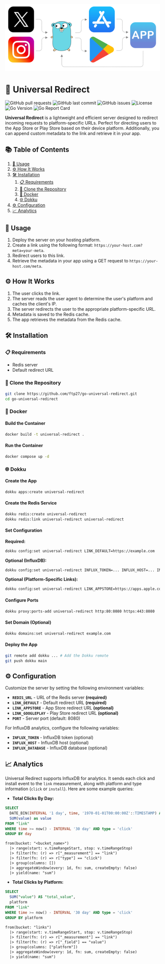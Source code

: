 ![header](assets/header.png)

# 🚀 Universal Redirect  
![GitHub pull requests](https://img.shields.io/github/issues-pr/ftp27/go-universal-redirect) 
![GitHub last commit](https://img.shields.io/github/last-commit/ftp27/go-universal-redirect) 
![GitHub issues](https://img.shields.io/github/issues/ftp27/go-universal-redirect)
![License](https://img.shields.io/github/license/ftp27/go-universal-redirect)
![Go Version](https://img.shields.io/github/go-mod/go-version/ftp27/go-universal-redirect)
![Go Report Card](https://goreportcard.com/badge/github.com/ftp27/go-universal-redirect)

**Universal Redirect** is a lightweight and efficient server designed to redirect incoming requests to platform-specific URLs. Perfect for directing users to the App Store or Play Store based on their device platform. Additionally, you can append custom metadata to the link and retrieve it in your app.

## 📚 Table of Contents

1. [🚀 Usage](#usage)
2. [⚙️ How It Works](#how-it-works)
3. [🛠️ Installation](#installation)
    1. [📋 Requirements](#requirements)
    2. [📂 Clone the Repository](#clone-the-repository)
    3. [🐳 Docker](#docker)
    4. [🌐 Dokku](#dokku)
4. [⚙️ Configuration](#configuration)
5. [📈 Analytics](#analytics)

## <a name="usage">🚀 Usage</a>

1. Deploy the server on your hosting platform.
2. Create a link using the following format: `https://your-host.com?meta=your-meta`.
3. Redirect users to this link.
4. Retrieve the metadata in your app using a GET request to `https://your-host.com/meta`.

## <a name="how-it-works">⚙️ How It Works</a>

1. The user clicks the link.
2. The server reads the user agent to determine the user's platform and caches the client's IP.
3. The server redirects the user to the appropriate platform-specific URL.
4. Metadata is saved to the Redis cache.
5. The app retrieves the metadata from the Redis cache.

## <a name="installation">🛠️ Installation</a>

### <a name="requirements">📋 Requirements</a>

- Redis server
- Default redirect URL

### <a name="clone-the-repository">📂 Clone the Repository</a>

```bash
git clone https://github.com/ftp27/go-universal-redirect.git
cd go-universal-redirect
```

### <a name="docker">🐳 Docker</a>

#### Build the Container

```bash
docker build -t universal-redirect .
```

#### Run the Container

```bash
docker compose up -d
```

### <a name="dokku">🌐 Dokku</a>

#### Create the App

```bash
dokku apps:create universal-redirect
```

#### Create the Redis Service

```bash
dokku redis:create universal-redirect
dokku redis:link universal-redirect universal-redirect
```

#### Set Configuration

**Required:**

```bash
dokku config:set universal-redirect LINK_DEFAULT=https://example.com
```

**Optional (InfluxDB):**

```bash
dokku config:set universal-redirect INFLUX_TOKEN=... INFLUX_HOST=... INFLUX_DATABASE=...
```

**Optional (Platform-Specific Links):**

```bash
dokku config:set universal-redirect LINK_APPSTORE=https://apps.apple.com LINK_GOOGLEPLAY=https://play.google.com
```

#### Configure Ports

```bash
dokku proxy:ports-add universal-redirect http:80:8080 https:443:8080
```

#### Set Domain (Optional)

```bash
dokku domains:set universal-redirect example.com
```

#### Deploy the App

```bash
git remote add dokku ... # Add the Dokku remote
git push dokku main
```

## <a name="configuration">⚙️ Configuration</a>

Customize the server by setting the following environment variables:

- **`REDIS_URL`** - URL of the Redis server **(required)**
- **`LINK_DEFAULT`** - Default redirect URL **(required)**
- **`LINK_APPSTORE`** - App Store redirect URL __(optional)__
- **`LINK_GOOGLEPLAY`** - Play Store redirect URL __(optional)__
- **`PORT`** - Server port (default: 8080)

For InfluxDB analytics, configure the following variables:

- **`INFLUX_TOKEN`** - InfluxDB token (optional)
- **`INFLUX_HOST`** - InfluxDB host (optional)
- **`INFLUX_DATABASE`** - InfluxDB database (optional)

## <a name="analytics">📈 Analytics</a>

Universal Redirect supports InfluxDB for analytics. It sends each click and install event to the `link` measurement, along with platform and type information (`click` or `install`). Here are some example queries:

- **Total Clicks By Day:**
```sql
SELECT 
  DATE_BIN(INTERVAL '1 day', time, '1970-01-01T00:00:00Z'::TIMESTAMP) AS day, 
  SUM(value) as value 
FROM "link" 
WHERE time >= now() - INTERVAL '30 day' AND type = 'click' 
GROUP BY day
```

```flux
from(bucket: "<bucket_name>")
  |> range(start: v.timeRangeStart, stop: v.timeRangeStop)
  |> filter(fn: (r) => r["_measurement"] == "link")
  |> filter(fn: (r) => r["type"] == "click")
  |> group(columns: [])
  |> aggregateWindow(every: 1d, fn: sum, createEmpty: false)
  |> yield(name: "sum")
```

- **Total Clicks by Platform:**
```sql
SELECT 
  SUM("value") AS "total_value", 
  platform 
FROM "link" 
WHERE time >= now() - INTERVAL '30 day' AND type = 'click' 
GROUP BY platform
```

```flux
from(bucket: "links")
  |> range(start: v.timeRangeStart, stop: v.timeRangeStop)
  |> filter(fn: (r) => r["_measurement"] == "link")
  |> filter(fn: (r) => r["_field"] == "value")
  |> group(columns: ["platform"])
  |> aggregateWindow(every: 1d, fn: sum, createEmpty: false)
  |> yield(name: "sum")
```
